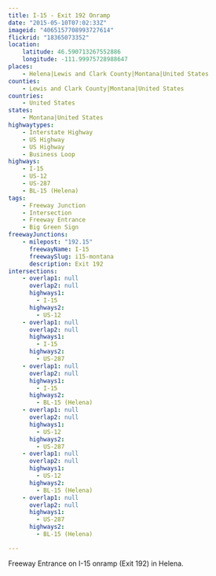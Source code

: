 ```yaml
---
title: I-15 - Exit 192 Onramp
date: "2015-05-10T07:02:33Z"
imageid: "4065157708993727614"
flickrid: "18365073352"
location:
    latitude: 46.590713267552886
    longitude: -111.99975728988647
places:
    - Helena|Lewis and Clark County|Montana|United States
counties:
    - Lewis and Clark County|Montana|United States
countries:
    - United States
states:
    - Montana|United States
highwaytypes:
    - Interstate Highway
    - US Highway
    - US Highway
    - Business Loop
highways:
    - I-15
    - US-12
    - US-287
    - BL-15 (Helena)
tags:
    - Freeway Junction
    - Intersection
    - Freeway Entrance
    - Big Green Sign
freewayJunctions:
    - milepost: "192.15"
      freewayName: I-15
      freewaySlug: i15-montana
      description: Exit 192
intersections:
    - overlap1: null
      overlap2: null
      highways1:
        - I-15
      highways2:
        - US-12
    - overlap1: null
      overlap2: null
      highways1:
        - I-15
      highways2:
        - US-287
    - overlap1: null
      overlap2: null
      highways1:
        - I-15
      highways2:
        - BL-15 (Helena)
    - overlap1: null
      overlap2: null
      highways1:
        - US-12
      highways2:
        - US-287
    - overlap1: null
      overlap2: null
      highways1:
        - US-12
      highways2:
        - BL-15 (Helena)
    - overlap1: null
      overlap2: null
      highways1:
        - US-287
      highways2:
        - BL-15 (Helena)

---
```

Freeway Entrance on I-15 onramp (Exit 192) in Helena.